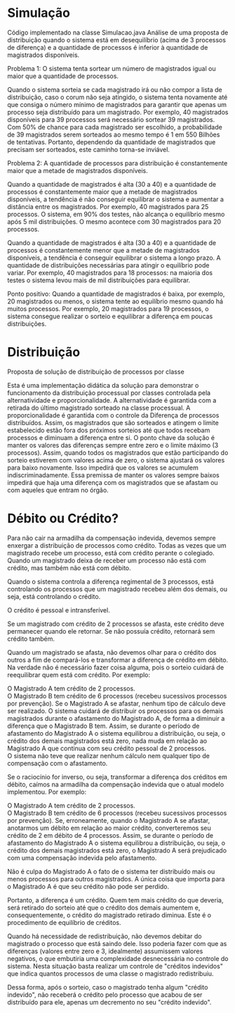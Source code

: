 # Simulação
Código implementado na classe Simulacao.java
Análise de uma proposta de distribuição quando o sistema está em desequilíbrio (acima de 3 processos de diferença) e a quantidade de processos é inferior à quantidade de magistrados disponíveis.


Problema 1: O sistema tenta sortear um número de magistrados igual ou maior que a quantidade de processos.

Quando o sistema sorteia se cada magistrado irá ou não compor a lista de distribuição, caso o corum não seja atingido, o sistema tenta novamente até que consiga o número mínimo de magistrados para garantir que apenas um processo seja distribuído para um magistrado. 
Por exemplo, 40 magistrados disponíveis para 39 processos será necessário sortear 39 magistrados. Com 50% de chance para cada magistrado ser escolhido, a probabilidade de 39 magistrados serem sorteados ao mesmo tempo é 1 em 550 Bilhões de tentativas.
Portanto, dependendo da quantidade de magistrados que precisam ser sorteados, este caminho torna-se inviável. 

Problema 2: A quantidade de processos para distribuição é constantemente maior que a metade de magistrados disponíveis.

Quando a quantidade de magistrados é alta (30 a 40) e a quantidade de processos é constantemente maior que a metade de magistrados disponíveis, a tendência é não conseguir equilibrar o sistema e aumentar a distância entre os magistrados.
Por exemplo, 40 magistrados para 25 processos. O sistema, em 90% dos testes, não alcança o equilíbrio mesmo após 5 mil distribuições. O mesmo acontece com 30 magistrados para 20 processos. 

Quando a quantidade de magistrados é alta (30 a 40) e a quantidade de processos é constantemente menor que a metade de magistrados disponíveis, a tendência é conseguir equilibrar o sistema a longo prazo. A quantidade de distribuições necessárias para atingir o equilíbrio pode variar. 
Por exemplo, 40 magistrados para 18 processos: na maioria dos testes o sistema levou mais de mil distribuições para equilibrar.

Ponto positivo:
Quando a quantidade de magistrados é baixa, por exemplo, 20 magistrados ou menos, o sistema tente ao equilíbrio mesmo quando há muitos processos. Por exemplo, 20 magistrados para 19 processos, o sistema consegue realizar o sorteio e equilibrar a diferença em poucas distribuições.



# Distribuição
Proposta de solução de distribuição de processos por classe

Esta é uma implementação didática da solução para demonstrar o funcionamento da distribuição processual por classes controlada pela alternatividade e proporcionalidade.
A alternatividade é garantida com a retirada do último magistrado sorteado na classe processual.
A proporcionalidade é garantida com o controle da Diferença de processos distribuídos. Assim, os magistrados que são sorteados e atingem o limite estabelecido estão fora dos próximos sorteios até que todos recebam processos e diminuam a diferença entre si. 
O ponto chave da solução é manter os valores das diferenças sempre entre zero e o limite máximo (3 processos).
Assim, quando todos os magistrados que estão participando do sorteio estiverem com valores acima de zero, o sistema ajustará os valores para baixo novamente. Isso impedirá que os valores se acumulem indiscriminadamente. Essa premissa de manter os valores sempre baixos impedirá que haja uma diferença com os magistrados que se afastam ou com aqueles que entram no órgão.


# Débito ou Crédito? 
Para não cair na armadilha da compensação indevida, devemos sempre enxergar a distribuição de processos como crédito. Todas as vezes que um magistrado recebe um processo, está com crédito perante o colegiado. Quando um magistrado deixa de receber um processo não está com crédito, mas também não está com débito. 

Quando o sistema controla a diferença regimental de 3 processos, está controlando os processos que um magistrado recebeu além dos demais, ou seja, está controlando o crédito.  

O crédito é pessoal e intransferível. 

Se um magistrado com crédito de 2 processos se afasta, este crédito deve permanecer quando ele retornar. Se não possuía crédito, retornará sem crédito também. 

Quando um magistrado se afasta, não devemos olhar para o crédito dos outros a fim de compará-los e transformar a diferença de crédito em débito. Na verdade não é necessário fazer coisa alguma, pois o sorteio cuidará de reequilibrar quem está com crédito. Por exemplo: 

O Magistrado A tem crédito de 2 processos.  
O Magistrado B tem crédito de 6 processos (recebeu sucessivos processos por prevenção). 
Se o Magistrado A se afastar, nenhum tipo de cálculo deve ser realizado. O sistema cuidará de distribuir os processos para os demais magistrados durante o afastamento do Magistrado A, de forma a diminuir a diferença que o Magistrado B tem. Assim, se durante o período de afastamento do Magistrado A o sistema equilibrou a distribuição, ou seja, o crédito dos demais magistrados está zero, nada muda em relação ao Magistrado A que continua com seu crédito pessoal de 2 processos.  
O sistema não teve que realizar nenhum cálculo nem qualquer tipo de compensação com o afastamento. 
 
Se o raciocínio for inverso, ou seja, transformar a diferença dos créditos em débito, caímos na armadilha da compensação indevida que o atual modelo implementou. Por exemplo: 

O Magistrado A tem crédito de 2 processos.  
O Magistrado B tem crédito de 6 processos (recebeu sucessivos processos por prevenção). 
Se, erroneamente, quando o Magistrado A se afastar, anotarmos um débito em relação ao maior crédito, converteremos seu crédito de 2 em débito de 4 processos. Assim, se durante o período de afastamento do Magistrado A o sistema equilibrou a distribuição, ou seja, o crédito dos demais magistrados está zero, o Magistrado A será prejudicado com uma compensação indevida pelo afastamento.  

Não é culpa do Magistrado A o fato de o sistema ter distribuído mais ou menos processos para outros magistrados.  A única coisa que importa para o Magistrado A é que seu crédito não pode ser perdido. 
 
Portanto, a diferença é um crédito. Quem tem mais crédito do que deveria, será retirado do sorteio até que o crédito dos demais aumentem e, consequentemente, o crédito do magistrado retirado diminua. Este é o procedimento de equilíbrio de créditos.  

Quando há necessidade de redistribuição, não devemos debitar do magistrado o processo que está saindo dele. Isso poderia fazer com que as diferenças (valores entre zero e 3, idealmente) assumissem valores negativos, o que embutiria uma complexidade desnecessária no controle do sistema. Nesta situação basta realizar um controle de "créditos indevidos" que indica quantos processos de uma classe o magistrado redistribuiu.  

Dessa forma, após o sorteio, caso o magistrado tenha algum "crédito indevido", não receberá o crédito pelo processo que acabou de ser distribuído para ele, apenas um decremento no seu "crédito indevido".

